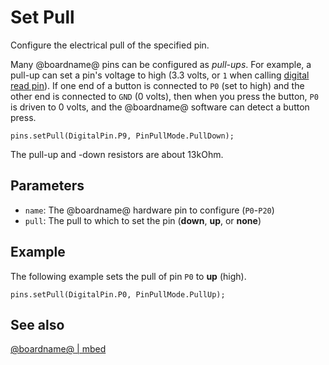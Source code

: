 # Set Pull

Configure the electrical pull of the specified pin.

Many @boardname@ pins can be configured as _pull-ups_.  For example, a
pull-up can set a pin's voltage to high (3.3 volts, or `1` when
calling [digital read pin](/reference/pins/digital-read-pin)).  If one
end of a button is connected to ``P0`` (set to high) and the other end
is connected to ``GND`` (0 volts), then when you press the button,
``P0`` is driven to 0 volts, and the @boardname@ software can detect a
button press.

```sig
pins.setPull(DigitalPin.P9, PinPullMode.PullDown);
```

The pull-up and -down resistors are about 13kOhm.

## Parameters

* ``name``: The @boardname@ hardware pin to configure (``P0``-``P20``)
* ``pull``: The pull to which to set the pin (**down**, **up**, or **none**)

## Example

The following example sets the pull of pin ``P0`` to **up** (high).

```blocks
pins.setPull(DigitalPin.P0, PinPullMode.PullUp);
```

## See also

[@boardname@ | mbed](https://developer.mbed.org/platforms/Microbit/)
